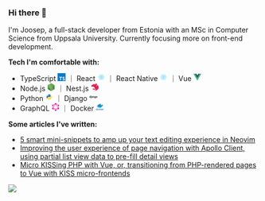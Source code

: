 ### Hi there 👋

I'm Joosep, a full-stack developer from Estonia with an MSc in Computer Science from Uppsala University. Currently focusing more on front-end development.

**Tech I'm comfortable with:**
- TypeScript <img height="16px" alt="TypeScript logo" src="https://raw.githubusercontent.com/github/explore/80688e429a7d4ef2fca1e82350fe8e3517d3494d/topics/typescript/typescript.png" /> ｜ React <img height="16px" alt="React logo" src="https://raw.githubusercontent.com/github/explore/80688e429a7d4ef2fca1e82350fe8e3517d3494d/topics/react/react.png" /> ｜ React Native <img height="16px" alt="React Native logo" src="https://raw.githubusercontent.com/github/explore/80688e429a7d4ef2fca1e82350fe8e3517d3494d/topics/react-native/react-native.png" /> ｜ Vue <img height="16px" alt="Vue logo" src="https://raw.githubusercontent.com/github/explore/80688e429a7d4ef2fca1e82350fe8e3517d3494d/topics/vue/vue.png" />
- Node.js <img height="16px" alt="Node.js logo" src="https://raw.githubusercontent.com/github/explore/80688e429a7d4ef2fca1e82350fe8e3517d3494d/topics/nodejs/nodejs.png" /> ｜ Nest.js <img height="16px" alt="Nest.js logo" src="https://raw.githubusercontent.com/github/explore/37c71fdca4e12086faf8c7009793d2eb588c914e/topics/nestjs/nestjs.png" />
- Python <img height="16px" alt="Python logo" src="https://raw.githubusercontent.com/github/explore/80688e429a7d4ef2fca1e82350fe8e3517d3494d/topics/python/python.png" /> ｜ Django <img height="16px" alt="Django logo" src="https://raw.githubusercontent.com/github/explore/80688e429a7d4ef2fca1e82350fe8e3517d3494d/topics/django/django.png" />
- GraphQL <img height="16px" alt="GraphQL logo" src="https://raw.githubusercontent.com/github/explore/5c058a388828bb5fde0bcafd4bc867b5bb3f26f3/topics/graphql/graphql.png" /> ｜ Docker <img height="16px" alt="Docker logo" src="https://raw.githubusercontent.com/github/explore/80688e429a7d4ef2fca1e82350fe8e3517d3494d/topics/docker/docker.png" />

**Some articles I've written:**

- [5 smart mini-snippets to amp up your text editing experience in Neovim](https://medium.com/scoro-engineering/5-smart-mini-snippets-for-making-text-editing-more-fun-in-neovim-b55ffb96325a)
- [Improving the user experience of page navigation with Apollo Client, using partial list view data to pre-fill detail views](https://medium.com/scoro-engineering/improving-the-user-experience-of-page-navigation-with-apollo-client-ebfca0e83c08)
- [Micro KISSing PHP with Vue, or, transitioning from PHP-rendered pages to Vue with KISS micro-frontends](https://medium.com/scoro-engineering/micro-kissing-php-with-vue-2ed4b6f91a06)

<img src="https://github-readme-stats.vercel.app/api?username=JoosepAlviste&show_icons=true&theme=tokyonight">
